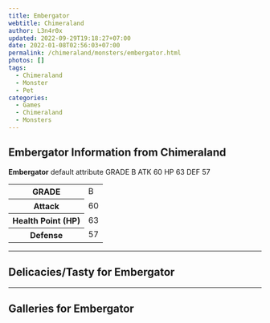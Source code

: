 ```yaml
---
title: Embergator
webtitle: Chimeraland
author: L3n4r0x
updated: 2022-09-29T19:18:27+07:00
date: 2022-01-08T02:56:03+07:00
permalink: /chimeraland/monsters/embergator.html
photos: []
tags:
  - Chimeraland
  - Monster
  - Pet
categories:
  - Games
  - Chimeraland
  - Monsters
---
```


<section id="bootstrap-wrapper"><link rel="stylesheet" href="https://cdn.statically.io/gh/dimaslanjaka/Web-Manajemen/40ac3225/css/bootstrap-4.5-wrapper.css"/><h1>Embergator Information from Chimeraland</h1><p><b>Embergator</b> default attribute GRADE B ATK 60 HP 63 DEF 57<table><tr><th>GRADE</th><td>B</td></tr><tr><th>Attack</th><td>60</td></tr><tr><th>Health Point (HP)</th><td>63</td></tr><tr><th>Defense</th><td>57</td></tr></table></p><hr/><h2>Delicacies/Tasty for Embergator</h2><hr/><div id="gallery"><h2>Galleries for Embergator</h2><div class="row"></div></div></section>
